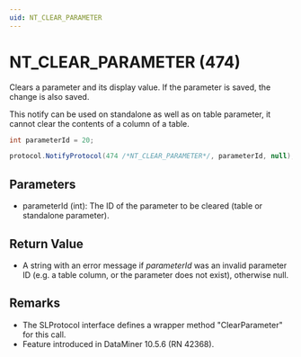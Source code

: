```yaml
---
uid: NT_CLEAR_PARAMETER
---
```


# NT_CLEAR_PARAMETER (474)

<!-- RN 42368 -->

Clears a parameter and its display value. If the parameter is saved, the change is also saved.

This notify can be used on standalone as well as on table parameter, it cannot clear the contents of a column of a table.

```csharp
int parameterId = 20;

protocol.NotifyProtocol(474 /*NT_CLEAR_PARAMETER*/, parameterId, null);
```

## Parameters

- parameterId (int): The ID of the parameter to be cleared (table or standalone parameter).

## Return Value

- A string with an error message if *parameterId* was an invalid parameter ID (e.g. a table column, or the parameter does not exist), otherwise null.

## Remarks

- The SLProtocol interface defines a wrapper method "ClearParameter" for this call.
- Feature introduced in DataMiner 10.5.6 (RN 42368).
